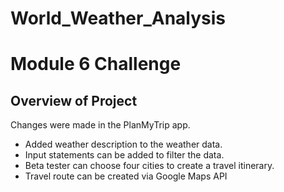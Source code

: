 # World_Weather_Analysis
# Module 6 Challenge

## Overview of Project
Changes were made in the PlanMyTrip app. 

- Added weather description to the weather data.
- Input statements can be added to filter the data.
- Beta tester can choose four cities to create a travel itinerary. 
- Travel route can be created via Google Maps API
